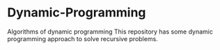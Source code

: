 # Dynamic-Programming
Algorithms of dynamic programming
This repository has some dynamic programming approach to solve recursive problems.
